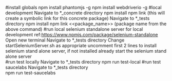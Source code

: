 #install globals
	npm install phantomjs -g
	npm install webdriverio -g
#local development
    Navigate to *_concrete directory 
    npm install
    npm link (this will create a symbolic link for this concrete package)
    Navigate to *_tests directory
    npm install 
    npm link <<package_name>> (package name from the above command)
#run local selenium standalone server for local development 
    ref:https://www.npmjs.com/package/selenium-standalone
    Open new terminal
    Navigate to *_tests directory
    Change startSeleniumServer.sh as appropriate
        uncomment first 2 lines to install selenium stand alone server, if not installed already
        start the selenium stand alone server     
#run test locally
    Navigate to *_tests directory 
	npm run test-local 
#run test saucelabs
    Navigate to *_tests directory  
    npm run test-saucelabs   